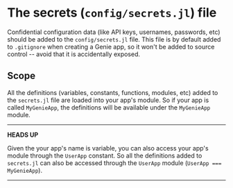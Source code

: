 # The secrets (`config/secrets.jl`) file

Confidential configuration data (like API keys, usernames, passwords, etc) should be added to the `config/secrets.jl` file. This file is by default added to `.gitignore` when creating a Genie app, so it won't be added to source control -- avoid that it is accidentally exposed.

## Scope

All the definitions (variables, constants, functions, modules, etc) added to the `secrets.jl` file are loaded into your app's module. So if your app is called `MyGenieApp`, the definitions will be available under the `MyGenieApp` module.

---
**HEADS UP**

Given the your app's name is variable, you can also access your app's module through the `UserApp` constant. So all the definitions added to `secrets.jl` can also be accessed through the `UserApp` module (`UserApp === MyGenieApp`).

---
